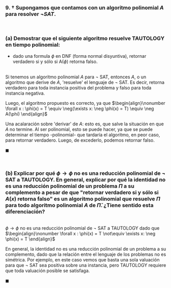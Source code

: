 ### 9. † Supongamos que contamos con un algoritmo polinomial $A$ para resolver $\neg SAT$. 

<br>

### (a) Demostrar que el siguiente algoritmo resuelve TAUTOLOGY en tiempo polinomial: 

- dado una formula $\phi$ en DNF (forma normal disyuntiva), retornar verdadero si y sólo si A($\phi$) retorna falso.

\
Si tenemos un algoritmo polinomial $A$ para $\neg$ SAT, entonces $A$, o un algoritmo que derive de $A$, 'resuelve' el lenguaje de $\neg$ SAT. Es decir, retorna verdadero para toda instancia positiva del problema y falso para toda instancia negativa.

Luego, el algoritmo propuesto es correcto, ya que 
$\begin{align}\nonumber
    \forall x : \phi(x) = T \equiv \neg(\exists x: \neg \phi(x) = T) \equiv \neg A(\phi)
\end{align}$

Una acalaración sobre 'derivar' de $A$: esto es, que salve la situación en que $A$ no termine. Al ser polinomial, esto se puede hacer, ya que se puede determinar el tiempo -polinomial- que tardaría el algoritmo, en peor caso, para retornar verdadero. Luego, de excederlo, podemos retornar falso.

$\blacksquare$


<br>

### (b) Explicar por qué $\phi \to \phi$ no es una reducción polinomial de $\neg$ SAT a TAUTOLOGY. En general, explicar por qué la identidad no es una reducción polinomial de un problema $\Pi$ a su complemento a pesar de que "retornar verdadero si y sólo si $A(x)$ retorna falso" es un algoritmo polinomial que resuelve $\Pi$ para todo algoritmo polinomial $A$ de $\bar\Pi$. ¿Tiene sentido esta diferenciación?

\
$\phi \to \phi$ no es una reducción polinomial de $\neg$ SAT a TAUTOLOGY dado que
$\begin{align}\nonumber
    \forall x : \phi(x) = T \not\equiv \exists x: \neg \phi(x) = T
\end{align}$

En general, la identidad no es una reducción polinomial de un problema a su complemento, dado que la relación entre el lenguaje de los problemas no es simétrica. Por ejemplo, en este caso vemos que basta una sola valuación para que $\neg$ SAT sea positiva sobre una instancia, pero TAUTOLOGY requiere que toda valuación posible se satisfaga. 

$\blacksquare$
